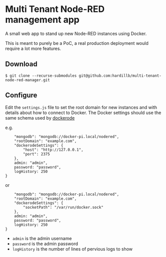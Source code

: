 # Multi Tenant Node-RED management app

A small web app to stand up new Node-RED instances using Docker.

This is meant to purely be a PoC, a real production deployment would require a lot
more features.

## Download

```
$ git clone --recurse-submodules git@github.com:hardillb/multi-tenant-node-red-manager.git
```

## Configure

Edit the `settings.js` file to set the root domain for new instances and with
details about how to connect to Docker. The Docker settings should use the same
schema used by [dockerode](https://www.npmjs.com/package/dockerode)

e.g.

```{
	"mongodb": "mongodb://docker-pi.local/nodered",
	"rootDomain": "example.com",
	"dockerodeSettings": {
		"host": "http://127.0.0.1",
		"port": 2375
	},
	admin: "admin",
	password: "password",
	logHistory: 250
}
```

or
```{
	"mongodb": "mongodb://docker-pi.local/nodered",
	"rootDomain": "example.com",
	"dockerodeSettings": {
		"socketPath": "/var/run/docker.sock"
	},
	admin: "admin",
	password: "password",
	logHistory: 250
}
```

 - `admin` is the admin username
 - `password` is the admin password
 - `logHistory` is the number of lines of pervious logs to show